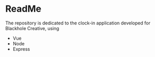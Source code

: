 # ReadMe
The repository is dedicated to the clock-in application developed for Blackhole Creative, using
* Vue
* Node
* Express
